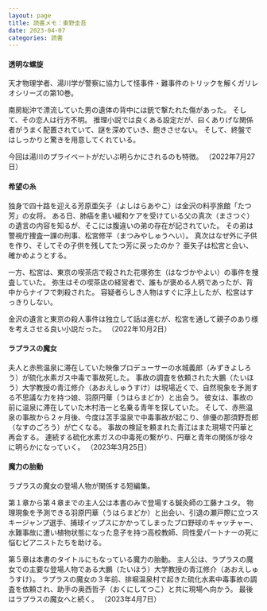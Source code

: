 ```yaml
---
layout: page
title: 読書メモ：東野圭吾
date: 2023-04-07
categories: 読書
---
```

#### 透明な螺旋

天才物理学者、湯川学が警察に協力して怪事件・難事件のトリックを解くガリレオシリーズの第10巻。

南房総沖で漂流していた男の遺体の背中には銃で撃たれた傷があった。
そして、その恋人は行方不明。
推理小説では良くある設定だが、曰くありげな関係者がうまく配置されていて、謎を深めていき、飽きさせない。
そして、終盤ではしっかりと驚きを用意してくれている。

今回は湯川のプライベートがだいぶ明らかにされるのも特徴。
（2022年7月27日）

#### 希望の糸

独身で四十路を迎える芳原亜矢子（よしはらあやこ）は金沢の料亭旅館「たつ芳」の女将。
ある日、肺癌を患い緩和ケアを受けている父の真次（まさつぐ）の遺言の内容を知るが、そこには腹違いの弟の存在が記されていた。
その弟は警視庁捜査一課の刑事、松宮修平（まつみやしゅうへい）。
真次はなぜ外に子供を作り、そしてその子供を残してたつ芳に戻ったのか？
亜矢子は松宮と会い、確かめようとする。

一方、松宮は、東京の喫茶店で殺された花塚弥生（はなづかやよい）の事件を捜査していた。
弥生はその喫茶店の経営者で、誰もが褒める人柄であったが、背中からナイフで刺殺された。
容疑者らしき人物はすぐに浮上したが、松宮はすっきりしない。

金沢の遺言と東京の殺人事件は独立して話は進むが、松宮を通して親子のあり様を考えさせる良い小説だった。
（2022年10月2日）

#### ラプラスの魔女

夫人と赤熊温泉に滞在していた映像プロデューサーの水城義郎（みずきよしろう）が硫化水素ガス中毒で事故死した。
事故の調査を依頼された大鵬（たいほう）大学教授の青江修介（あおえしゅうすけ）は現場近くで、自然現象を予測する不思議な力を持つ娘、羽原円華（うはらまどか）と出会う。
彼女は、事故の前に温泉に滞在していた木村浩一と名乗る青年を探していた。
そして、赤熊温泉の事故から２ヶ月後、今度は苫手温泉で中毒事故が起こり、俳優の那須野吾郎（なすのごろう）が亡くなる。
事故の検証を頼まれた青江はまた現場で円華と再会する。
連続する硫化水素ガスの中毒死の繋がり、円華と青年の関係が徐々に明らかになっていく。
（2023年3月25日）

#### 魔力の胎動

ラプラスの魔女の登場人物が関係する短編集。

第１章から第４章までの主人公は本書のみで登場する鍼灸師の工藤ナユタ。
物理現象を予測できる羽原円華（うはらまどか）と出会い、引退の瀬戸際に立つスキージャンプ選手、捕球イップスにかかってしまったプロ野球のキャッチャー、水難事故に遭い植物状態になった息子を持つ高校教師、同性愛パートナーの死に悩むピアニストたちを助ける。

第５章は本書のタイトルにもなっている魔力の胎動。
主人公は、ラプラスの魔女での主要な登場人物である大鵬（たいほう）大学教授の青江修介（あおえしゅうすけ）。
ラプラスの魔女の３年前、排堀温泉村で起きた硫化水素中毒事故の調査を依頼され、助手の奥西哲子（おくにしてつこ）と共に現場へ向かう。
最後はラプラスの魔女へと続く。
（2023年4月7日）

